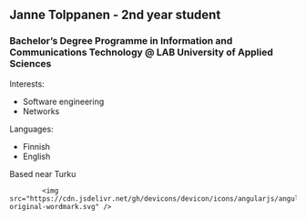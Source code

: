 
## Janne Tolppanen - 2nd year student
### Bachelor’s Degree Programme in Information and Communications Technology @ LAB University of Applied Sciences

Interests:
- Software engineering
- Networks

Languages:
- Finnish
- English

Based near Turku
<html>
     <link rel="stylesheet" href="https://cdn.jsdelivr.net/gh/devicons/devicon@v2.15.1/devicon.min.css">
            
            <img src="https://cdn.jsdelivr.net/gh/devicons/devicon/icons/angularjs/angularjs-original-wordmark.svg" />
          
               
</html>

          

